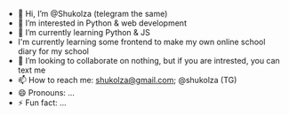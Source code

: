 - 👋 Hi, I’m @Shukolza (telegram the same)
- 👀 I’m interested in Python & web development
- 🌱 I’m currently learning Python & JS
- I'm currently learning some frontend to make my own online school diary for my school
- 💞️ I’m looking to collaborate on nothing, but if you are intrested, you can text me
- 📫 How to reach me: shukolza@gmail.com; @shukolza (TG)
- 😄 Pronouns: ...
- ⚡ Fun fact: ...

<!---
Shukolza/Shukolza is a ✨ special ✨ repository because its `README.md` (this file) appears on your GitHub profile.
You can click the Preview link to take a look at your changes.
--->
